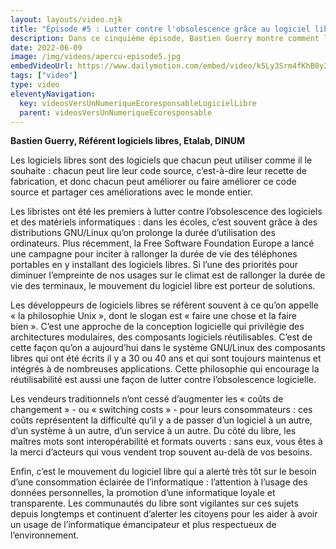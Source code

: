 ```yaml
---
layout: layouts/video.njk
title: "Épisode #5 : Lutter contre l'obsolescence grâce au logiciel libre"
description: Dans ce cinquième épisode, Bastien Guerry montre comment le logiciel libre peut contribuer à lutter contre obsolescence des équipements.
date: 2022-06-09
image: /img/videos/apercu-episode5.jpg
embedVideoUrl: https://www.dailymotion.com/embed/video/k5Ly3Srm4fKhB0y2JTk
tags: ["video"]
type: video
eleventyNavigation:
  key: videosVersUnNumeriqueEcoresponsableLogicielLibre
  parent: videosVersUnNumeriqueEcoresponsable
---
```


**Bastien Guerry, Référent logiciels libres, Etalab, DINUM**

Les logiciels libres sont des logiciels que chacun peut utiliser comme il le souhaite : chacun peut lire leur code source, c’est-à-dire leur recette de fabrication, et donc chacun peut améliorer ou faire améliorer ce code source et partager ces améliorations avec le monde entier.

Les libristes ont été les premiers à lutter contre l’obsolescence des logiciels et des matériels informatiques : dans les écoles, c’est souvent grâce à des distributions GNU/Linux qu’on prolonge la durée d’utilisation des ordinateurs. Plus récemment, la Free Software Foundation Europe a lancé une campagne pour inciter à rallonger la durée de vie des téléphones portables en y installant des logiciels libres. Si l’une des priorités pour diminuer l’empreinte de nos usages sur le climat est de rallonger la durée de vie des terminaux, le mouvement du logiciel libre est porteur de solutions.

Les développeurs de logiciels libres se réfèrent souvent à ce qu’on appelle « la philosophie Unix », dont le slogan est « faire une chose et la faire bien ». C’est une approche de la conception logicielle qui privilégie des architectures modulaires, des composants logiciels réutilisables. C’est de cette façon qu’on a aujourd’hui dans le système GNU/Linux des composants libres qui ont été écrits il y a 30 ou 40 ans et qui sont toujours maintenus et intégrés à de nombreuses applications. Cette philosophie qui encourage la réutilisabilité est aussi une façon de lutter contre l’obsolescence logicielle.

Les vendeurs traditionnels n’ont cessé d’augmenter les « coûts de changement » - ou « switching costs » - pour leurs consommateurs : ces coûts représentent la difficulté qu’il y a de passer d’un logiciel à un autre, d’un système à un autre, d’un service à un autre. Du côté du libre, les maîtres mots sont interopérabilité et formats ouverts : sans eux, vous êtes à la merci d’acteurs qui vous vendent trop souvent au-delà de vos besoins. 

Enfin, c’est le mouvement du logiciel libre qui a alerté très tôt sur le besoin d’une consommation éclairée de l’informatique : l’attention à l’usage des données personnelles, la promotion d’une informatique loyale et transparente. Les communautés du libre sont vigilantes sur ces sujets depuis longtemps et continuent d’alerter les citoyens pour les aider à avoir un usage de l’informatique émancipateur et plus respectueux de l’environnement.
